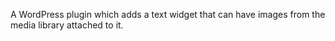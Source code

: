 A WordPress plugin which adds a text widget that can have images from the media library attached to it.